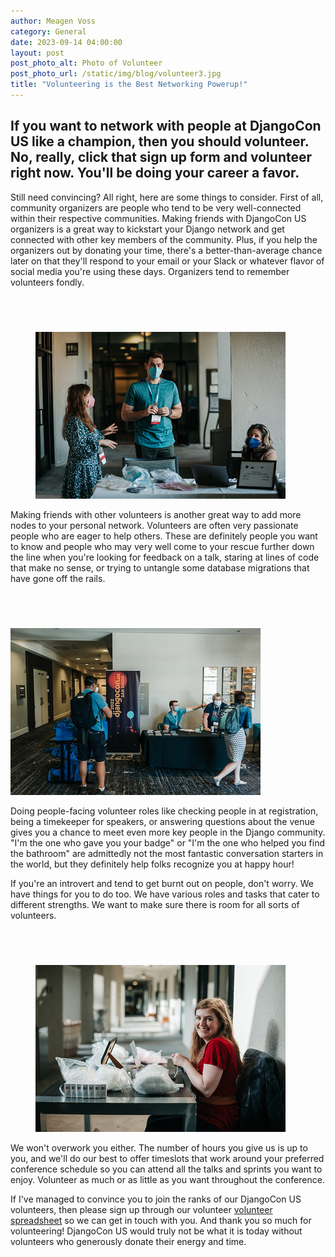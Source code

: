 ```yaml
---
author: Meagen Voss
category: General
date: 2023-09-14 04:00:00
layout: post
post_photo_alt: Photo of Volunteer
post_photo_url: /static/img/blog/volunteer3.jpg
title: "Volunteering is the Best Networking Powerup!"
---
```


## If you want to network with people at DjangoCon US like a champion, then you should volunteer. No, really, click that sign up form and volunteer right now. You'll be doing your career a favor.

Still need convincing? All right, here are some things to consider. First of all, community organizers are people who tend to be very well-connected within their respective communities. Making friends with DjangoCon US organizers is a great way to kickstart your Django network and get connected with other key members of the community. Plus, if you help the organizers out by donating your time, there's a better-than-average chance later on that they'll respond to your email or your Slack or whatever flavor of social media you're using these days. Organizers tend to remember volunteers fondly.

<div>
<br>
    <img alt="Three masked volunteers chatting and preparing for attendees" class="float-right" style="margin-top:1vh; margin-left:1vh;" src="/static/img/blog/volunteer2.jpg" />
</div>

<span style="white-space: nowrap;">Making friends</span> with other volunteers is another great way to add more nodes to your personal network. Volunteers are often very passionate people who are eager to help others. These are definitely people you want to know and people who may very well come to your rescue further down the line when you're looking for feedback on a talk, staring at lines of code that make no sense, or trying to untangle some database migrations that have gone off the rails.

<div>
<br>
    <img alt="Two volunteers helping direct two attendees" class="float-left" style="margin-top:1vh; margin-right:1vh;" src="/static/img/blog/volunteer4.jpg" />
</div>

<span style="white-space: nowrap;">Doing people-facing</span> volunteer roles like checking people in at registration, being a timekeeper for speakers, or answering questions about the venue gives you a chance to meet even more key people in the Django community. "I'm the one who gave you your badge" or "I'm the one who helped you find the bathroom" are admittedly not the most fantastic conversation starters in the world, but they definitely help folks recognize you at happy hour!

If you're an introvert and tend to get burnt out on people, don't worry. We have things for you to do too. We have various roles and tasks that cater to different strengths. We want to make sure there is room for all sorts of volunteers.

<div>
<br>
    <img alt="A smiling volunteer sitting behind the registration desk" class="float-right" style="margin-top:1vh; margin-left:1vh;" src="/static/img/blog/Volunteer1.jpg" />
</div>

<span style="white-space: nowrap;">We won't</span> overwork you either. The number of hours you give us is up to you, and we'll do our best to offer timeslots that work around your preferred conference schedule so you can attend all the talks and sprints you want to enjoy. Volunteer as much or as little as you want throughout the conference.

If I've managed to convince you to join the ranks of our DjangoCon US volunteers, then please sign up through our volunteer [volunteer spreadsheet](https://docs.google.com/spreadsheets/d/1NXwhDPhl5hCBTXgkMQffSPiLU70wTRGV8Ruu8OoUJkY/edit#gid=1846864033) so we can get in touch with you. And thank you so much for volunteering! DjangoCon US would truly not be what it is today without volunteers who generously donate their energy and time.
